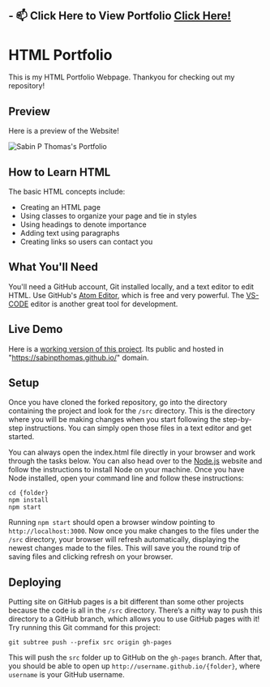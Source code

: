 ## - 📫 Click Here to View Portfolio [Click Here!](https://sabinpthomas.github.io/)

# HTML Portfolio

This is my HTML Portfolio Webpage. Thankyou for checking out my repository!

## Preview

Here is a preview of the Website!

![Sabin P Thomas's Portfolio](https://raw.githubusercontent.com/sabinpthomas/sabinpthomas.github.io/main/preview.png)

## How to Learn HTML

The basic HTML concepts include:

* Creating an HTML page
* Using classes to organize your page and tie in styles
* Using headings to denote importance
* Adding text using paragraphs
* Creating links so users can contact you

## What You'll Need

You'll need a GitHub account, Git installed locally, and a text editor to edit HTML. Use GitHub's [Atom Editor](https://atom.io/), which is free and very powerful. The [VS-CODE](https://code.visualstudio.com/) editor is another great tool for development.

## Live Demo

Here is a [working version of this project](https://sabinpthomas.github.io/). Its public and hosted in "https://sabinpthomas.github.io/" domain.

## Setup

Once you have cloned the forked repository, go into the directory containing the project and look for the `/src` directory. This is the directory where you will be making changes when you start following the step-by-step instructions. You can simply open those files in a text editor and get started.

You can always open the index.html file directly in your browser and work through the tasks below. You can also head over to the [Node.js](https://nodejs.org) website and follow the instructions to install Node on your machine. Once you have Node installed, open your command line and follow these instructions:

```
cd {folder}
npm install
npm start
```

Running `npm start` should open a browser window pointing to `http://localhost:3000`. Now once you make changes to the files under the `/src` directory, your browser will refresh automatically, displaying the newest changes made to the files. This will save you the round trip of saving files and clicking refresh on your browser.


## Deploying

Putting site on GitHub pages is a bit different than some other projects because the code is all in the `/src` directory. There’s a nifty way to push this directory to a GitHub branch, which allows you to use GitHub pages with it! Try running this Git command for this project:

```
git subtree push --prefix src origin gh-pages
```

This will push the `src` folder up to GitHub on the `gh-pages` branch. After that, you should be able to open up `http://username.github.io/{folder}`, where `username` is your GitHub username.
